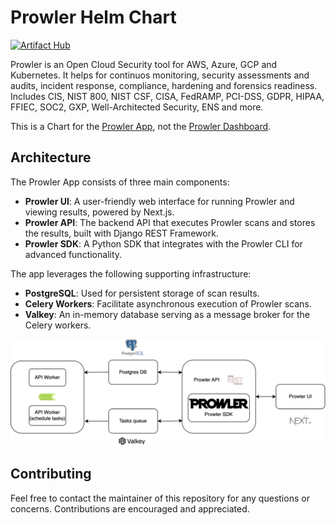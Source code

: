 # Prowler Helm Chart

[![Artifact Hub](https://img.shields.io/endpoint?url=https://artifacthub.io/badge/repository/prowler-app)](https://artifacthub.io/packages/helm/prowler-app/prowler)

Prowler is an Open Cloud Security tool for AWS, Azure, GCP and Kubernetes. It helps for continuos monitoring, security assessments and audits, incident response, compliance, hardening and forensics readiness. Includes CIS, NIST 800, NIST CSF, CISA, FedRAMP, PCI-DSS, GDPR, HIPAA, FFIEC, SOC2, GXP, Well-Architected Security, ENS and more.

This is a Chart for the [Prowler App](https://docs.prowler.com/projects/prowler-open-source/en/latest/#prowler-app), not the [Prowler Dashboard](https://docs.prowler.com/projects/prowler-open-source/en/latest/#prowler-dashboard).

## Architecture

The Prowler App consists of three main components:

- **Prowler UI**: A user-friendly web interface for running Prowler and viewing results, powered by Next.js.
- **Prowler API**: The backend API that executes Prowler scans and stores the results, built with Django REST Framework.
- **Prowler SDK**: A Python SDK that integrates with the Prowler CLI for advanced functionality.

The app leverages the following supporting infrastructure:

- **PostgreSQL**: Used for persistent storage of scan results.
- **Celery Workers**: Facilitate asynchronous execution of Prowler scans.
- **Valkey**: An in-memory database serving as a message broker for the Celery workers.

![prowler architecture](docs/images/architecture.png)

## Contributing

Feel free to contact the maintainer of this repository for any questions or concerns. Contributions are encouraged and appreciated.